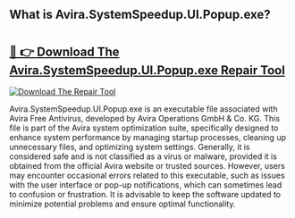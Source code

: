 ## What is Avira.SystemSpeedup.UI.Popup.exe? 

# <h2><a href="https://exedetect.com/download.php?Avira.SystemSpeedup.UI.Popup.exe">🔗 👉 Download The Avira.SystemSpeedup.UI.Popup.exe Repair Tool</a></h2>

[![Download The Repair Tool](https://exedetect.com/download-button.jpg)](https://exedetect.com/download.php?Avira.SystemSpeedup.UI.Popup.exe)

Avira.SystemSpeedup.UI.Popup.exe is an executable file associated with Avira Free Antivirus, developed by Avira Operations GmbH & Co. KG. This file is part of the Avira system optimization suite, specifically designed to enhance system performance by managing startup processes, cleaning up unnecessary files, and optimizing system settings. Generally, it is considered safe and is not classified as a virus or malware, provided it is obtained from the official Avira website or trusted sources. However, users may encounter occasional errors related to this executable, such as issues with the user interface or pop-up notifications, which can sometimes lead to confusion or frustration. It is advisable to keep the software updated to minimize potential problems and ensure optimal functionality.